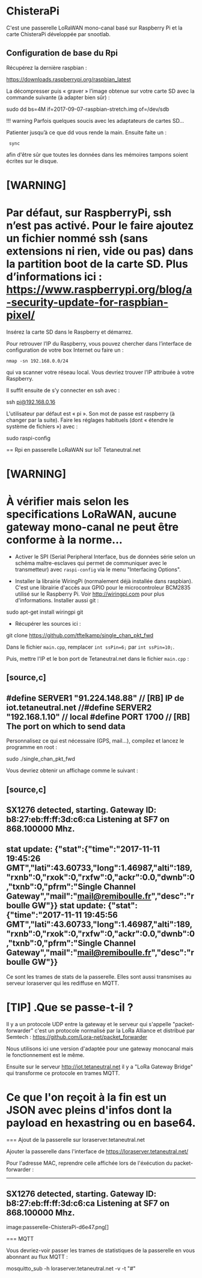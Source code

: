 # ChisteraPi

C'est une passerelle LoRaWAN mono-canal basé sur Raspberry Pi et la carte ChisteraPi développée par snootlab.

## Configuration de base du Rpi

Récupérez la dernière raspbian :

https://downloads.raspberrypi.org/raspbian_latest

La décompresser puis « graver » l’image obtenue sur votre carte SD avec la commande suivante (à adapter bien sûr) :

 sudo dd bs=4M if=2017-09-07-raspbian-stretch.img of=/dev/sdb

!!! warning
    Parfois quelques soucis avec les adaptateurs de cartes SD...

Patienter jusqu’à ce que dd vous rende la main. Ensuite faite un :

```
 sync
```

afin d'être sûr que toutes les données dans les mémoires tampons soient écrites sur le disque.

[WARNING]
=====
Par défaut, sur RaspberryPi, ssh n’est pas activé. Pour le faire ajoutez un fichier nommé ssh (sans extensions ni rien, vide ou pas) dans la partition boot de la carte SD. Plus d’informations ici : https://www.raspberrypi.org/blog/a-security-update-for-raspbian-pixel/
=====

Insérez la carte SD dans le Raspberry et démarrez.

Pour retrouver l’IP du Raspberry, vous pouvez chercher dans l’interface de configuration de votre box Internet ou faire un :

    nmap -sn 192.168.0.0/24

qui va scanner votre réseau local. Vous devriez trouver l’IP attribuée à votre Raspberry.

Il suffit ensuite de s’y connecter en ssh avec :

 ssh pi@192.168.0.16

L'utilisateur par défaut est « pi ». Son mot de passe est raspberry (à changer par la suite). Faire les réglages habituels (dont « étendre le système de fichiers ») avec :

 sudo raspi-config

== Rpi en passerelle LoRaWAN sur IoT Tetaneutral.net

[WARNING]
=====
À vérifier mais selon les specifications LoRaWAN, aucune gateway mono-canal ne peut être conforme à la norme...
=====

* Activer le SPI (Serial Peripheral Interface, bus de données série selon un schéma maître-esclaves qui permet de communiquer avec le transmetteur) avec `raspi-config` via le menu "Interfacing Options".

* Installer la librairie WiringPi (normalement déjà installée dans raspbian). C'est une  librairie d'accès aux GPIO pour le microcontroleur BCM2835 utilisé sur le Raspberry Pi. Voir http://wiringpi.com pour plus d'informations. Installer aussi git :

 sudo apt-get install wiringpi git


* Récupérer les sources ici :

 git clone https://github.com/tftelkamp/single_chan_pkt_fwd

Dans le fichier `main.cpp`, remplacer `int ssPin=6;` par `int ssPin=10;`.

Puis, mettre l'IP et le bon port de Tetaneutral.net dans le fichier `main.cpp` :

[source,c]
-----
#define SERVER1 "91.224.148.88" // [RB] IP de iot.tetaneutral.net
//#define SERVER2 "192.168.1.10"      // local
#define PORT 1700                   // [RB] The port on which to send data
-----


Personnalisez ce qui est nécessaire (GPS, mail...), compilez et lancez le programme en root :

 sudo ./single_chan_pkt_fwd

Vous devriez obtenir un affichage comme le suivant :

[source,c]
-----
SX1276 detected, starting.
Gateway ID: b8:27:eb:ff:ff:3d:c6:ca
Listening at SF7 on 868.100000 Mhz.
------------------
stat update: {"stat":{"time":"2017-11-11 19:45:26 GMT","lati":43.60733,"long":1.46987,"alti":189,"rxnb":0,"rxok":0,"rxfw":0,"ackr":0.0,"dwnb":0,"txnb":0,"pfrm":"Single Channel Gateway","mail":"mail@remiboulle.fr","desc":"rboulle GW"}}
stat update: {"stat":{"time":"2017-11-11 19:45:56 GMT","lati":43.60733,"long":1.46987,"alti":189,"rxnb":0,"rxok":0,"rxfw":0,"ackr":0.0,"dwnb":0,"txnb":0,"pfrm":"Single Channel Gateway","mail":"mail@remiboulle.fr","desc":"rboulle GW"}}
-----

Ce sont les trames de stats de la passerelle. Elles sont aussi transmises au serveur loraserver qui les rediffuse en MQTT.

[TIP]
.Que se passe-t-il ?
=====
Il y a un protocole UDP entre la gateway et le serveur qui s'appelle "packet-forwarder" c'est un protocole normalisé par la LoRa Alliance et distribué par Semtech : https://github.com/Lora-net/packet_forwarder

Nous utilisons ici une version d'adaptée pour une gateway monocanal mais le fonctionnement est le même.

Ensuite sur le serveur http://iot.tetaneutral.net il y a "LoRa Gateway Bridge" qui transforme ce protocole en trames MQTT.

Ce que l'on reçoit à la fin est un JSON avec pleins d'infos dont la payload en hexastring ou en base64.
=====

=== Ajout de la passerelle sur loraserver.tetaneutral.net

Ajouter la passerelle dans l'interface de https://loraserver.tetaneutral.net/

Pour l'adresse MAC, reprendre celle affichée lors de l'éxécution du packet-forwarder :

-----
SX1276 detected, starting.
Gateway ID: b8:27:eb:ff:ff:3d:c6:ca
Listening at SF7 on 868.100000 Mhz.
-----

image:passerelle-ChisteraPi-d6e47.png[]

=== MQTT

Vous devriez-voir passer les trames de statistiques de la passerelle en vous abonnant au flux MQTT :

 mosquitto_sub -h loraserver.tetaneutral.net -v -t "#"
